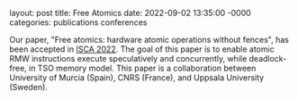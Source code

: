 layout: post
title: Free Atomics
date: 2022-09-02 13:35:00 -0000
categories: publications conferences

Our paper, "Free atomics: hardware atomic operations without fences", has been accepted in <a href="https://dl.acm.org/doi/abs/10.1145/3470496.3527385">ISCA 2022</a>.
The goal of this paper is to enable atomic RMW instructions execute speculatively and concurrently, while deadlock-free, in TSO memory model.
This paper is a collaboration between University of Murcia (Spain), CNRS (France), and Uppsala University (Sweden).
